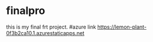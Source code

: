 # finalpro
this is my final frt project.
#azure link https://lemon-plant-0f3b2ca10.1.azurestaticapps.net
